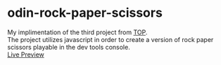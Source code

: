 # odin-rock-paper-scissors
My implimentation of the third project from [TOP](https://www.theodinproject.com).  
The project utilizes javascript in order to create a version of rock paper scissors playable in the dev tools console.  
[Live Preview](https://itdepends-music.github.io/odin-rock-paper-scissors)